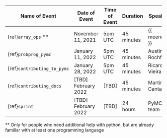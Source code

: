 | Name of Event                  | Date of Event       | Time of Event | Duration      | Speaker          |
|--------------------------------|---------------------|---------------|---------------|------------------|
| {ref}`array_ops` **            | November 11, 2021   |  5pm UTC      | 45 minutes | {{ meenal }}     |
| {ref}`probprog_pymc`    | January 11, 2022    |  5pm UTC      | 45 minutes    | Austin Rochford  |
| {ref}`contributing_to_pymc`           | January 28, 2022    |  5pm UTC      | 45 minutes    | Ricardo Vieira   |
| {ref}`contributing_docs`       | [TBD] February 2022 | [TBD]         | 45 minutes    | Martina Cantaro  |
| {ref}`sprint`                  | [TBD] February 2022 | [TBD]         | 24 hours      | PyMC team        |

 ** Only for people who need additional help with python, but are already familiar with at least one programming language
